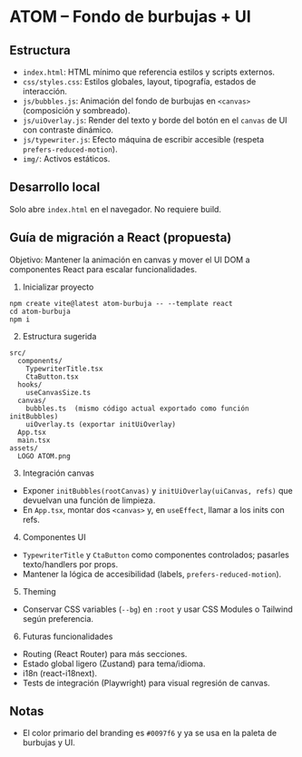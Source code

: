 # ATOM – Fondo de burbujas + UI

## Estructura
- `index.html`: HTML mínimo que referencia estilos y scripts externos.
- `css/styles.css`: Estilos globales, layout, tipografía, estados de interacción.
- `js/bubbles.js`: Animación del fondo de burbujas en `<canvas>` (composición y sombreado).
- `js/uiOverlay.js`: Render del texto y borde del botón en el `canvas` de UI con contraste dinámico.
- `js/typewriter.js`: Efecto máquina de escribir accesible (respeta `prefers-reduced-motion`).
- `img/`: Activos estáticos.

## Desarrollo local
Solo abre `index.html` en el navegador. No requiere build.

## Guía de migración a React (propuesta)
Objetivo: Mantener la animación en canvas y mover el UI DOM a componentes React para escalar funcionalidades.

1. Inicializar proyecto
```
npm create vite@latest atom-burbuja -- --template react
cd atom-burbuja
npm i
```

2. Estructura sugerida
```
src/
  components/
    TypewriterTitle.tsx
    CtaButton.tsx
  hooks/
    useCanvasSize.ts
  canvas/
    bubbles.ts  (mismo código actual exportado como función initBubbles)
    uiOverlay.ts (exportar initUiOverlay)
  App.tsx
  main.tsx
assets/
  LOGO ATOM.png
```

3. Integración canvas
- Exponer `initBubbles(rootCanvas)` y `initUiOverlay(uiCanvas, refs)` que devuelvan una función de limpieza.
- En `App.tsx`, montar dos `<canvas>` y, en `useEffect`, llamar a los inits con refs.

4. Componentes UI
- `TypewriterTitle` y `CtaButton` como componentes controlados; pasarles texto/handlers por props.
- Mantener la lógica de accesibilidad (labels, `prefers-reduced-motion`).

5. Theming
- Conservar CSS variables (`--bg`) en `:root` y usar CSS Modules o Tailwind según preferencia.

6. Futuras funcionalidades
- Routing (React Router) para más secciones.
- Estado global ligero (Zustand) para tema/idioma.
- i18n (react-i18next).
- Tests de integración (Playwright) para visual regresión de canvas.

## Notas
- El color primario del branding es `#0097f6` y ya se usa en la paleta de burbujas y UI.
